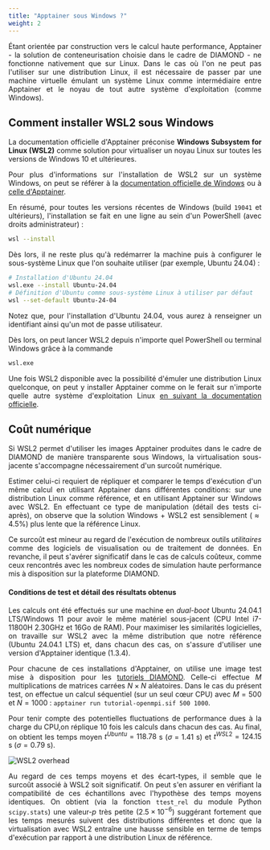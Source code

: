 ```yaml
---
title: "Apptainer sous Windows ?"
weight: 2
---
```

<div align="justify">

Étant orientée par construction vers le calcul haute performance, Apptainer - la solution de conteneurisation choisie dans le cadre de DIAMOND - ne fonctionne nativement que sur Linux. Dans le cas où l'on ne peut pas l'utiliser sur une distribution Linux, il est nécessaire de passer par une machine virtuelle émulant un système Linux comme intermédiaire entre Apptainer et le noyau de tout autre système d'exploitation (comme Windows).

## Comment installer WSL2 sous Windows

La documentation officielle d'Apptainer préconise **Windows Subsystem for Linux (WSL2)** comme solution pour virtualiser un noyau Linux sur toutes les versions de Windows 10 et ultérieures.

Pour plus d'informations sur l'installation de WSL2 sur un système Windows, on peut se référer à la [documentation officielle de Windows](https://learn.microsoft.com/fr-fr/windows/wsl/install) ou à [celle d'Apptainer](https://apptainer.org/docs/admin/1.3/installation.html#windows).

En résumé, pour toutes les versions récentes de Windows (build `19041` et ultérieurs), l'installation se fait en une ligne au sein d'un PowerShell (avec droits administrateur) :

```bash
wsl --install
```

Dès lors, il ne reste plus qu'à redémarrer la machine puis à configurer le sous-système Linux que l'on souhaite utiliser (par exemple, Ubuntu 24.04) :

```bash
# Installation d'Ubuntu 24.04
wsl.exe --install Ubuntu-24.04
# Définition d'Ubuntu comme sous-système Linux à utiliser par défaut
wsl --set-default Ubuntu-24-04
```

Notez que, pour l'installation d'Ubuntu 24.04, vous aurez à renseigner un identifiant ainsi qu'un mot de passe utilisateur.

Dès lors, on peut lancer WSL2 depuis n'importe quel PowerShell ou terminal Windows grâce à la commande 

```bash
wsl.exe
```

Une fois WSL2 disponible avec la possibilité d'émuler une distribution Linux quelconque, on peut y installer Apptainer comme on le ferait sur n'importe quelle autre système d'exploitation Linux [en suivant la documentation officielle](https://apptainer.org/docs/admin/1.3/installation.html#installation-on-linux).

## Coût numérique

Si WSL2 permet d'utiliser les images Apptainer produites dans le cadre de DIAMOND de manière transparente sous Windows, la virtualisation sous-jacente s'accompagne nécessairement d'un surcoût numérique.

Estimer celui-ci requiert de répliquer et comparer le temps d'exécution d'un même calcul en utilisant Apptainer dans différentes conditions: sur une distribution Linux comme référence, et en utilisant Apptainer sur Windows avec WSL2. En effectuant ce type de manipulation (détail des tests ci-après), on observe que la solution Windows + WSL2 est sensiblement ($\approx 4.5\%$) plus lente que la référence Linux.

Ce surcoût est mineur au regard de l'exécution de nombreux outils *utilitaires* comme des logiciels de visualisation ou de traitement de données. En revanche, il peut s'avérer significatif dans le cas de calculs coûteux, comme ceux rencontrés avec les nombreux codes de simulation haute performance mis à disposition sur la plateforme DIAMOND.

#### Conditions de test et détail des résultats obtenus

Les calculs ont été effectués sur une machine en *dual-boot* Ubuntu 24.04.1 LTS/Windows 11 pour avoir le même matériel sous-jacent (CPU Intel i7-11800H 2.30GHz et 16Go de RAM). Pour maximiser les similarités logicielles, on travaille sur WSL2 avec la même distribution que notre référence (Ubuntu 24.04.1 LTS) et, dans chacun des cas, on s'assure d'utiliser une version d'Apptainer identique (1.3.4).

Pour chacune de ces installations d'Apptainer, on utilise une image test mise à disposition pour les [tutoriels DIAMOND](/documentation/freq_asked_questions/apptainer_parallel/). Celle-ci effectue $M$ multiplications de matrices carrées $N \times N$ aléatoires. Dans le cas du présent test, on effectue un calcul séquentiel (sur un seul cœur CPU) avec $M=500$ et $N=1000$ : `apptainer run tutorial-openmpi.sif 500 1000`.

Pour tenir compte des potentielles fluctuations de performance dues à la charge du CPU,on réplique 10 fois les calculs dans chacun des cas. Au final, on obtient les temps moyen $t^{Ubuntu} = 118.78$ s ($\sigma = 1.41$ s) et $t^{WSL2} = 124.15$ s ($\sigma = 0.79$ s).

<div class="text-center mt-4 mb-4">
	<img alt="WSL2 overhead" class="windows-overhead">
</div>

Au regard de ces temps moyens et des écart-types, il semble que le surcoût associé à WSL2 soit significatif. On peut s'en assurer en vérifiant la compatibilité de ces échantillons avec l'hypothèse des temps moyens identiques. On obtient (via la fonction `ttest_rel` du module Python `scipy.stats`) une valeur-*p* très petite ($2.5 \times 10^{-6}$) suggérant fortement que les temps mesurés suivent des distributions différentes et donc que la virtualisation avec WSL2 entraîne une hausse sensible en terme de temps d'exécution par rapport à une distribution Linux de référence. 

</div>
